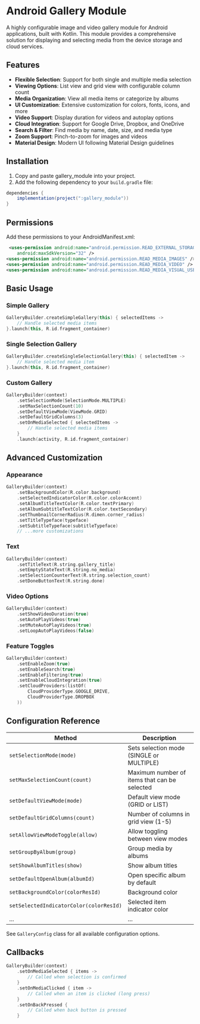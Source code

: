 # Android Gallery Module

A highly configurable image and video gallery module for Android applications, built with Kotlin. 
This module provides a comprehensive solution for displaying and selecting media from the device storage and cloud services.

## Features

- **Flexible Selection**: Support for both single and multiple media selection
- **Viewing Options**: List view and grid view with configurable column count
- **Media Organization**: View all media items or categorize by albums
- **UI Customization**: Extensive customization for colors, fonts, icons, and more
- **Video Support**: Display duration for videos and autoplay options
- **Cloud Integration**: Support for Google Drive, Dropbox, and OneDrive
- **Search & Filter**: Find media by name, date, size, and media type
- **Zoom Support**: Pinch-to-zoom for images and videos
- **Material Design**: Modern UI following Material Design guidelines

## Installation

1. Copy and paste gallery_module into your project.
2. Add the following dependency to your `build.gradle` file:

```groovy
dependencies {
    implementation(project(":gallery_module"))
}
```

## Permissions

Add these permissions to your AndroidManifest.xml:

```xml
 <uses-permission android:name="android.permission.READ_EXTERNAL_STORAGE"
    android:maxSdkVersion="32" />
<uses-permission android:name="android.permission.READ_MEDIA_IMAGES" />
<uses-permission android:name="android.permission.READ_MEDIA_VIDEO" />
<uses-permission android:name="android.permission.READ_MEDIA_VISUAL_USER_SELECTED" />
```

## Basic Usage

### Simple Gallery

```kotlin
GalleryBuilder.createSimpleGallery(this) { selectedItems ->
    // Handle selected media items
}.launch(this, R.id.fragment_container)
```

### Single Selection Gallery

```kotlin
GalleryBuilder.createSingleSelectionGallery(this) { selectedItem ->
    // Handle selected media item
}.launch(this, R.id.fragment_container)
```

### Custom Gallery

```kotlin
GalleryBuilder(context)
    .setSelectionMode(SelectionMode.MULTIPLE)
    .setMaxSelectionCount(10)
    .setDefaultViewMode(ViewMode.GRID)
    .setDefaultGridColumns(3)
    .setOnMediaSelected { selectedItems ->
        // Handle selected media items
    }
    .launch(activity, R.id.fragment_container)
```

## Advanced Customization

### Appearance

```kotlin
GalleryBuilder(context)
    .setBackgroundColor(R.color.background)
    .setSelectedIndicatorColor(R.color.colorAccent)
    .setAlbumTitleTextColor(R.color.textPrimary)
    .setAlbumSubtitleTextColor(R.color.textSecondary)
    .setThumbnailCornerRadius(R.dimen.corner_radius)
    .setTitleTypeface(typeface)
    .setSubtitleTypeface(subtitleTypeface)
    // ...more customizations
```

### Text

```kotlin
GalleryBuilder(context)
    .setTitleText(R.string.gallery_title)
    .setEmptyStateText(R.string.no_media)
    .setSelectionCounterText(R.string.selection_count)
    .setDoneButtonText(R.string.done)
```

### Video Options

```kotlin
GalleryBuilder(context)
    .setShowVideoDuration(true)
    .setAutoPlayVideos(true)
    .setMuteAutoPlayVideos(true)
    .setLoopAutoPlayVideos(false)
```

### Feature Toggles

```kotlin
GalleryBuilder(context)
    .setEnableZoom(true)
    .setEnableSearch(true)
    .setEnableFiltering(true)
    .setEnableCloudIntegration(true)
    .setCloudProviders(listOf(
        CloudProviderType.GOOGLE_DRIVE,
        CloudProviderType.DROPBOX
    ))
```

## Configuration Reference

| Method | Description |
|--------|-------------|
| `setSelectionMode(mode)` | Sets selection mode (SINGLE or MULTIPLE) |
| `setMaxSelectionCount(count)` | Maximum number of items that can be selected |
| `setDefaultViewMode(mode)` | Default view mode (GRID or LIST) |
| `setDefaultGridColumns(count)` | Number of columns in grid view (1-5) |
| `setAllowViewModeToggle(allow)` | Allow toggling between view modes |
| `setGroupByAlbum(group)` | Group media by albums |
| `setShowAlbumTitles(show)` | Show album titles |
| `setDefaultOpenAlbum(albumId)` | Open specific album by default |
| `setBackgroundColor(colorResId)` | Background color |
| `setSelectedIndicatorColor(colorResId)` | Selected item indicator color |
| ... | ... |

See `GalleryConfig` class for all available configuration options.

## Callbacks

```kotlin
GalleryBuilder(context)
    .setOnMediaSelected { items ->
        // Called when selection is confirmed
    }
    .setOnMediaClicked { item ->
        // Called when an item is clicked (long press)
    }
    .setOnBackPressed {
        // Called when back button is pressed
    }
```